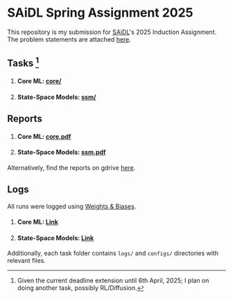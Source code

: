 # SAiDL Spring Assignment 2025
This repository is my submission for [SAiDL](https://www.saidl.in/)'s 2025 Induction Assignment.
The problem statements are attached [here](https://github.com/souhhmm/SAiDL-Spring-Assignment-2025/blob/main/SAiDL_Spring_Assignment_2025.pdf).

## Tasks [^note]

1. #### Core ML: [core/](https://github.com/souhhmm/SAiDL-Spring-Assignment-2025/tree/main/core)

2. #### State-Space Models: [ssm/](https://github.com/souhhmm/SAiDL-Spring-Assignment-2025/tree/main/ssm)

## Reports
1. #### Core ML: [core.pdf](https://github.com/souhhmm/SAiDL-Spring-Assignment-2025/blob/main/core/core.pdf)

2. #### State-Space Models: [ssm.pdf](https://github.com/souhhmm/SAiDL-Spring-Assignment-2025/blob/main/ssm/ssm.pdf)

Alternatively, find the reports on gdrive [here](https://drive.google.com/drive/folders/1Uamcuop5ywjE8-SGJBxF6nY4NgyooRMT?usp=sharing).

## Logs
All runs were logged using [Weights & Biases](https://wandb.ai/). 

1. #### Core ML: [Link](https://api.wandb.ai/links/souhhmm-bits-pilani/31ysfcz1)

2. #### State-Space Models: [Link](https://api.wandb.ai/links/souhhmm-bits-pilani/l1qrt10j)

Additionally, each task folder contains `logs/` and `configs/` directories with relevant files.


[^note]: Given the current deadline extension until 6th April, 2025; I plan on doing another task, possibly RL/Diffusion.